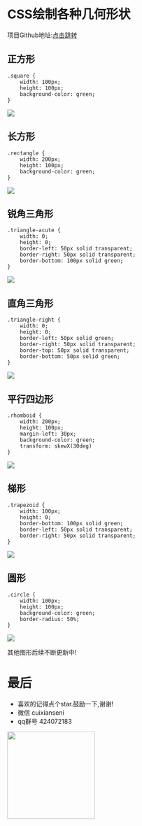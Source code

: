 # CSS绘制各种几何形状

项目Github地址:[点击跳转](https://github.com/Jasonccj/css-learning/tree/master/everydayCss/polygon)

## 正方形
```
.square {
    width: 100px;
    height: 100px;
    background-color: green;
}
```

<div align="left">
    <img src="https://jasonccj.oss-cn-beijing.aliyuncs.com/css-learning/polygon/square.png" />
</div>

## 长方形
```
.rectangle {
    width: 200px;
    height: 100px;
    background-color: green;
}
```
<div align="left">
    <img src="https://jasonccj.oss-cn-beijing.aliyuncs.com/css-learning/polygon/rectangle.png" />
</div>

## 锐角三角形
```
.triangle-acute {
    width: 0;
    height: 0;
    border-left: 50px solid transparent;
    border-right: 50px solid transparent;
    border-bottom: 100px solid green; 
}
```
<div align="left">
    <img src="https://jasonccj.oss-cn-beijing.aliyuncs.com/css-learning/polygon/triangle-acute.png" />
</div>

## 直角三角形
```
.triangle-right {
    width: 0;
    height: 0;
    border-left: 50px solid green;
    border-right: 50px solid transparent;
    border-top: 50px solid transparent;
    border-bottom: 50px solid green; 
}
```
<div align="left">
    <img src="https://jasonccj.oss-cn-beijing.aliyuncs.com/css-learning/polygon/triangle-right.png" />
</div>

## 平行四边形
```
.rhomboid {
    width: 200px;
    height: 100px;
    margin-left: 30px;
    background-color: green;
    transform: skewX(30deg)
}
```
<div align="left">
    <img src="https://jasonccj.oss-cn-beijing.aliyuncs.com/css-learning/polygon/rhomboid.png" />
</div>

## 梯形
```
.trapezoid {
    width: 100px;
    height: 0;
    border-bottom: 100px solid green;
    border-left: 50px solid transparent;
    border-right: 50px solid transparent;
}
```
<div align="left">
    <img src="https://jasonccj.oss-cn-beijing.aliyuncs.com/css-learning/polygon/trapezoid.png" />
</div>

## 圆形
```
.circle {
    width: 100px;
    height: 100px;
    background-color: green;
    border-radius: 50%;
}
```
<div align="left">
    <img src="https://jasonccj.oss-cn-beijing.aliyuncs.com/css-learning/polygon/circle.png" />
</div>

其他图形后续不断更新中!

# 最后
- 喜欢的记得点个star.鼓励一下,谢谢!
- 微信 cuixianseni
- qq群号 424072183

<div align="left">
    <img src="https://jason-1255999874.cos.ap-beijing.myqcloud.com/img/mpvue%2Cjava%2C%E5%B0%8F%E7%A8%8B%E5%BA%8F%E7%BE%A4%E8%81%8A%E4%BA%8C%E7%BB%B4%E7%A0%81.png" width="200px" />
</div>
